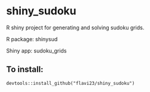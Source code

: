 # shiny_sudoku
<p>R shiny project for generating and solving sudoku grids.</p>
<p>R package: shinysud</p>
<p>Shiny app: sudoku_grids</p>

## To install: 
```devtools::install_github("flavi23/shiny_sudoku")```
